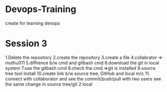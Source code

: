 # Devops-Training
create for learning devops

# Session 3
1.Delete the repository
2.create the repository 
3.create a file
4.collabrator => muthu011
5.diffrence b/w cmd and gitbash cmd
6.download the git in local system
7.use the gitbash cmd
8.check the cmd =>git is installed 
9.source tree tool install
10.create link b/w source tree, GitHub and local m/c 
11. connect with collaborator and see the commit/push/pull with two users see the same change in source tree/git 2 local


